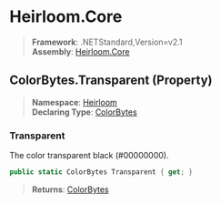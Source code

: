 # Heirloom.Core

> **Framework**: .NETStandard,Version=v2.1  
> **Assembly**: [Heirloom.Core][0]

## ColorBytes.Transparent (Property)

> **Namespace**: [Heirloom][0]  
> **Declaring Type**: [ColorBytes][1]

### Transparent

The color transparent black (#00000000).

```cs
public static ColorBytes Transparent { get; }
```

> **Returns**: [ColorBytes][1]

[0]: ../../../Heirloom.Core.md
[1]: ../ColorBytes.md
